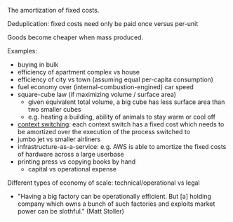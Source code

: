 The amortization of fixed costs.

Deduplication: fixed costs need only be paid once versus per-unit

Goods become cheaper when mass produced.

Examples:
- buying in bulk
- efficiency of apartment complex vs house
- efficiency of city vs town (assuming equal per-capita consumption)
- fuel economy over (internal-combustion-engined) car speed
- square-cube law (if maximizing volume / surface area)
	- given equivalent total volume, a big cube has less surface area than two smaller cubes
	- e.g. heating a building, ability of animals to stay warm or cool off
- [context switching](Transition%20costs.md): each context switch has a fixed cost which needs to be amortized over the execution of the process switched to
- jumbo jet vs smaller airliners
- infrastructure-as-a-service: e.g. AWS is able to amortize the fixed costs of hardware across a large userbase
- printing press vs copying books by hand
	- capital vs operational expense

Different types of economy of scale: technical/operational vs legal
- "Having a big factory can be operationally efficient. But [a] holding company which owns a bunch of such factories and exploits market power can be slothful." (Matt Stoller)

